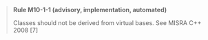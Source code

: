 > **Rule M10-1-1 (advisory, implementation, automated)**
>
> Classes should not be derived from virtual bases.
> See MISRA C++ 2008 [7]
